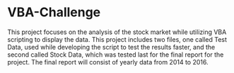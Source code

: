 # VBA-Challenge
This project focuses on the analysis of the stock market while utilizing VBA scripting to display the data.  This project includes two files, one called Test Data, used while developing the script to test the results faster, and the second called Stock Data, which was tested last for the final report for the project.  The final report will consist of yearly data from 2014 to 2016. 
